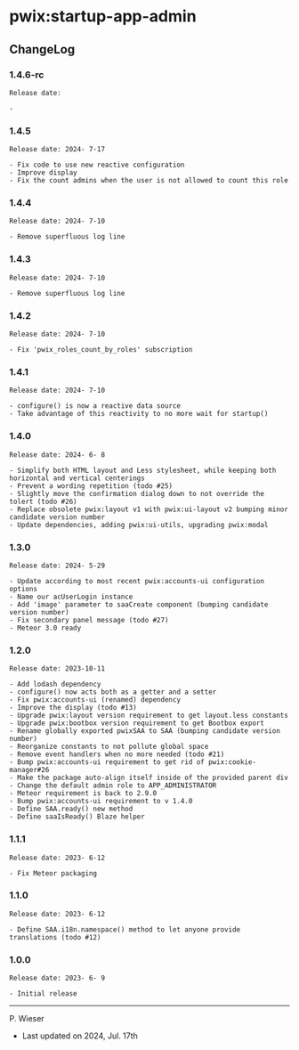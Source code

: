 # pwix:startup-app-admin

## ChangeLog

### 1.4.6-rc

    Release date: 

    - 

### 1.4.5

    Release date: 2024- 7-17

    - Fix code to use new reactive configuration
    - Improve display
    - Fix the count admins when the user is not allowed to count this role

### 1.4.4

    Release date: 2024- 7-10

    - Remove superfluous log line

### 1.4.3

    Release date: 2024- 7-10

    - Remove superfluous log line

### 1.4.2

    Release date: 2024- 7-10

    - Fix 'pwix_roles_count_by_roles' subscription

### 1.4.1

    Release date: 2024- 7-10

    - configure() is now a reactive data source
    - Take advantage of this reactivity to no more wait for startup()

### 1.4.0

    Release date: 2024- 6- 8

    - Simplify both HTML layout and Less stylesheet, while keeping both horizontal and vertical centerings
    - Prevent a wording repetition (todo #25)
    - Slightly move the confirmation dialog down to not override the tolert (todo #26)
    - Replace obsolete pwix:layout v1 with pwix:ui-layout v2 bumping minor candidate version number
    - Update dependencies, adding pwix:ui-utils, upgrading pwix:modal

### 1.3.0

    Release date: 2024- 5-29

    - Update according to most recent pwix:accounts-ui configuration options
    - Name our acUserLogin instance
    - Add 'image' parameter to saaCreate component (bumping candidate version number)
    - Fix secondary panel message (todo #27)
    - Meteor 3.0 ready

### 1.2.0

    Release date: 2023-10-11

    - Add lodash dependency
    - configure() now acts both as a getter and a setter
    - Fix pwix:accounts-ui (renamed) dependency
    - Improve the display (todo #13)
    - Upgrade pwix:layout version requirement to get layout.less constants
    - Upgrade pwix:bootbox version requirement to get Bootbox export
    - Rename globally exported pwixSAA to SAA (bumping candidate version number)
    - Reorganize constants to not pollute global space
    - Remove event handlers when no more needed (todo #21)
    - Bump pwix:accounts-ui requirement to get rid of pwix:cookie-manager#26
    - Make the package auto-align itself inside of the provided parent div
    - Change the default admin role to APP_ADMINISTRATOR
    - Meteor requirement is back to 2.9.0
    - Bump pwix:accounts-ui requirement to v 1.4.0
    - Define SAA.ready() new method
    - Define saaIsReady() Blaze helper

### 1.1.1

    Release date: 2023- 6-12

    - Fix Meteor packaging

### 1.1.0

    Release date: 2023- 6-12

    - Define SAA.i18n.namespace() method to let anyone provide translations (todo #12)

### 1.0.0

    Release date: 2023- 6- 9

    - Initial release

---
P. Wieser
- Last updated on 2024, Jul. 17th
